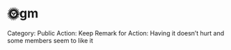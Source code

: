 # 🌞gm

Category: Public
Action: Keep
Remark for Action: Having it doesn’t hurt and some members seem to like it
